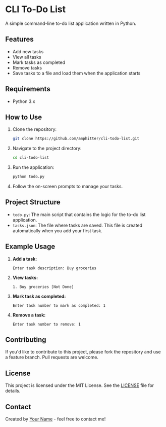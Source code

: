 # CLI To-Do List

A simple command-line to-do list application written in Python.

## Features
- Add new tasks
- View all tasks
- Mark tasks as completed
- Remove tasks
- Save tasks to a file and load them when the application starts

## Requirements
- Python 3.x

## How to Use

1. Clone the repository:
    ```bash
    git clone https://github.com/amphitter/cli-todo-list.git
    ```

2. Navigate to the project directory:
    ```bash
    cd cli-todo-list
    ```

3. Run the application:
    ```bash
    python todo.py
    ```

4. Follow the on-screen prompts to manage your tasks.

## Project Structure
- `todo.py`: The main script that contains the logic for the to-do list application.
- `tasks.json`: The file where tasks are saved. This file is created automatically when you add your first task.

## Example Usage
1. **Add a task:**
    ```
    Enter task description: Buy groceries
    ```

2. **View tasks:**
    ```
    1. Buy groceries [Not Done]
    ```

3. **Mark task as completed:**
    ```
    Enter task number to mark as completed: 1
    ```

4. **Remove a task:**
    ```
    Enter task number to remove: 1
    ```

## Contributing
If you'd like to contribute to this project, please fork the repository and use a feature branch. Pull requests are welcome.

## License
This project is licensed under the MIT License. See the [LICENSE](LICENSE) file for details.

## Contact
Created by [Your Name](https://github.com/amphitter) - feel free to contact me!


